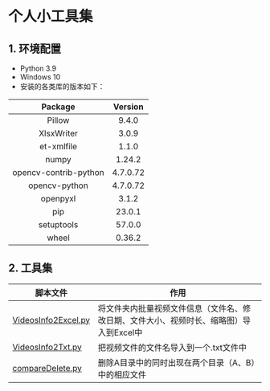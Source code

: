 # 个人小工具集



## 1. 环境配置

- Python 3.9
- Windows 10
- 安装的各类库的版本如下：

|        Package        | Version  |
| :-------------------: | :------: |
|        Pillow         |  9.4.0   |
|      XlsxWriter       |  3.0.9   |
|      et-xmlfile       |  1.1.0   |
|         numpy         |  1.24.2  |
| opencv-contrib-python | 4.7.0.72 |
|     opencv-python     | 4.7.0.72 |
|       openpyxl        |  3.1.2   |
|          pip          |  23.0.1  |
|      setuptools       |  57.0.0  |
|         wheel         |  0.36.2  |

## 2. 工具集

| 脚本文件                                                     | 作用                                                         |
| ------------------------------------------------------------ | ------------------------------------------------------------ |
| [VideosInfo2Excel.py](https://github.com/Superidq/myUtils/blob/master/VideosInfo2Excel.py) | 将文件夹内批量视频文件信息（文件名、修改日期、文件大小、视频时长、缩略图）导入到Excel中 |
| [VideosInfo2Txt.py](https://github.com/Superidq/myUtils/blob/master/VideosInfo2Txt.py) | 把视频文件的文件名导入到一个.txt文件中                       |
| [compareDelete.py](https://github.com/Superidq/myUtils/blob/master/compareDelete.py) | 删除A目录中的同时出现在两个目录（A、B）中的相应文件          |

